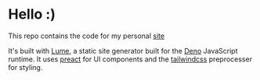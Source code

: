 # Hello :)

This repo contains the code for my personal [site](https://kyle-freeman.deno.dev)

It's built with [Lume](https://lume.land/), a static site generator built for the [Deno](https://deno.land/) JavaScript runtime.
It uses [preact](https://preactjs.com/) for UI components and the [tailwindcss](https://tailwindcss.com/) preprocesser for styling.
